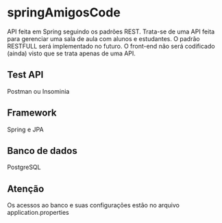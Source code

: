 # springAmigosCode

API feita em Spring seguindo os padrões REST. Trata-se de uma API feita para gerenciar uma sala de aula com alunos e estudantes. O padrão RESTFULL será implementado no futuro. O front-end não será codificado (ainda) visto que se trata apenas de uma API.

## Test API
Postman ou Insominia

## Framework
Spring e JPA

## Banco de dados
PostgreSQL

## Atenção
Os acessos ao banco e suas configurações estão no arquivo application.properties
